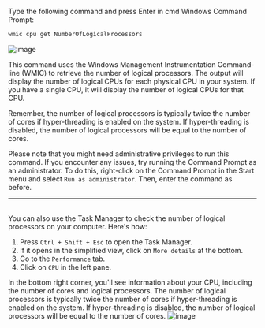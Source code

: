 Type the following command and press Enter in cmd Windows Command Prompt:

```cmd
wmic cpu get NumberOfLogicalProcessors
```
![image](https://github.com/1015062E/howto/assets/160798406/dfe2caa1-4d2b-4434-829e-e5d7da1fbaee)

This command uses the Windows Management Instrumentation Command-line (WMIC) to retrieve the number of logical processors. The output will display the number of logical CPUs for each physical CPU in your system. If you have a single CPU, it will display the number of logical CPUs for that CPU.

Remember, the number of logical processors is typically twice the number of cores if hyper-threading is enabled on the system. If hyper-threading is disabled, the number of logical processors will be equal to the number of cores. 

Please note that you might need administrative privileges to run this command. If you encounter any issues, try running the Command Prompt as an administrator. To do this, right-click on the Command Prompt in the Start menu and select `Run as administrator`. Then, enter the command as before.<br>

--------------------------------------------
<br>You can also use the Task Manager to check the number of logical processors on your computer. Here's how:
1. Press `Ctrl + Shift + Esc` to open the Task Manager.
2. If it opens in the simplified view, click on `More details` at the bottom.
3. Go to the `Performance` tab.
4. Click on `CPU` in the left pane.

In the bottom right corner, you'll see information about your CPU, including the number of cores and logical processors. The number of logical processors is typically twice the number of cores if hyper-threading is enabled on the system. If hyper-threading is disabled, the number of logical processors will be equal to the number of cores. 
![image](https://github.com/1015062E/howto/assets/160798406/f130feef-c38c-49f5-9662-7af84afc8332)
